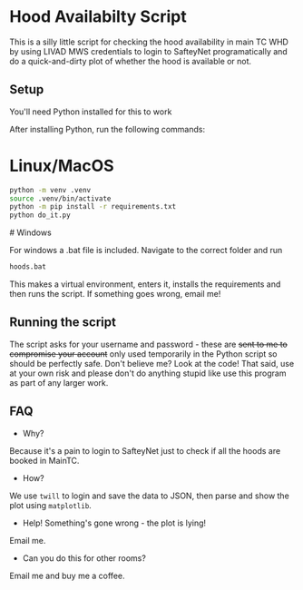 # Hood Availabilty Script

This is a silly little script for checking the hood availability in main TC WHD by using LIVAD MWS credentials to login to SafteyNet programatically and do a quick-and-dirty plot of whether the hood is available or not.

## Setup

You'll need Python installed for this to work

After installing Python, run the following commands:

# Linux/MacOS
```bash
python -m venv .venv
source .venv/bin/activate
python -m pip install -r requirements.txt
python do_it.py
```

# Windows

For windows a .bat file is included. Navigate to the correct folder and run
 ```bash
 hoods.bat
 ```

This makes a virtual environment, enters it, installs the requirements and then runs the script. If something goes wrong, email me!

## Running the script

The script asks for your username and password - these are ~~sent to me to compromise your account~~ only used temporarily in the Python script so should be perfectly safe. Don't believe me? Look at the code! That said, use at your own risk and please don't do anything stupid like use this program as part of any larger work.

## FAQ

* Why?

Because it's a pain to login to SafteyNet just to check if all the hoods are booked in MainTC.

* How?

We use `twill` to login and save the data to JSON, then parse and show the plot using `matplotlib`.

* Help! Something's gone wrong - the plot is lying!

Email me.

* Can you do this for other rooms?

Email me and buy me a coffee.
